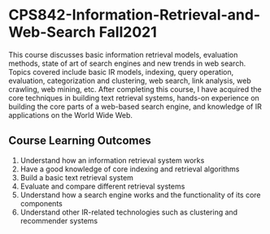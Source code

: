 # CPS842-Information-Retrieval-and-Web-Search Fall2021

This course discusses basic information retrieval models, evaluation methods, state of art of search engines and new trends in web search. Topics covered include basic IR models, indexing, query operation, evaluation, categorization and clustering, web search, link analysis, web crawling, web mining, etc. After completing this course, I have acquired the core techniques in building text retrieval systems, hands-on experience on building the core parts of a web-based search engine, and knowledge of IR applications on the World Wide Web.

## Course Learning Outcomes

1. Understand how an information retrieval system works
2. Have a good knowledge of core indexing and retrieval algorithms
3. Build a basic text retrieval system
4. Evaluate and compare different retrieval systems
5. Understand how a search engine works and the functionality of its core components
6. Understand other IR-related technologies such as clustering and recommender systems
